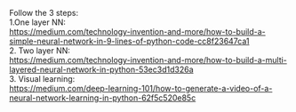 Follow the 3 steps:  
1.One layer NN:  
https://medium.com/technology-invention-and-more/how-to-build-a-simple-neural-network-in-9-lines-of-python-code-cc8f23647ca1  
2. Two layer NN:  
https://medium.com/technology-invention-and-more/how-to-build-a-multi-layered-neural-network-in-python-53ec3d1d326a  
3. Visual learning:  
https://medium.com/deep-learning-101/how-to-generate-a-video-of-a-neural-network-learning-in-python-62f5c520e85c  

